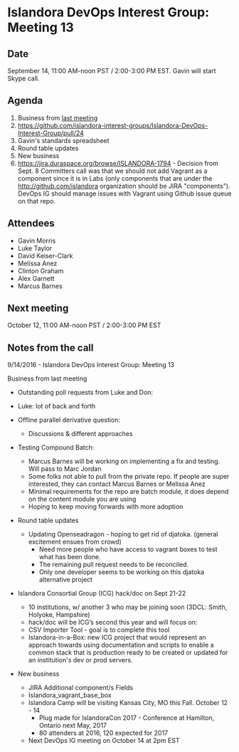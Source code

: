 # Islandora DevOps Interest Group: Meeting 13

## Date

September 14, 11:00 AM-noon PST / 2:00-3:00 PM EST. Gavin will start Skype call.

## Agenda

1. Business from [last meeting](https://github.com/islandora-interest-groups/Islandora-DevOps-Interest-Group/blob/main/meetings/12.md)
  1. https://github.com/islandora-interest-groups/Islandora-DevOps-Interest-Group/pull/24
  2. Gavin's standards spreadsheet
1. Round table updates
1. New business
  1. https://jira.duraspace.org/browse/ISLANDORA-1794 - Decision from Sept. 8 Committers call was that we should not add Vagrant as a component since it is in Labs (only components that are under the http://github.com/islandora organization should be JIRA "components"). DevOps IG should manage issues with Vagrant using Github issue queue on that repo.

## Attendees

* Gavin Morris
* Luke Taylor
* David Keiser-Clark
* Melissa Anez
* Clinton Graham
* Alex Garnett
* Marcus Barnes

## Next meeting

October 12, 11:00 AM-noon PST / 2:00-3:00 PM EST

## Notes from the call

9/14/2016 - Islandora DevOps Interest Group: Meeting 13

Business from last meeting
* Outstanding poll requests from Luke and Don:
 * Luke: lot of back and forth


* Offline parallel derivative question:
  * Discussions & different approaches



* Testing Compound Batch:
  * Marcus Barnes will be working on implementing a fix and testing. Will pass to Marc Jordan
  * Some folks not able to pull from the private repo. If people are super interested, they can contact Marcus Barnes or Melissa Anez
  * Minimal requirements for the repo are batch module, it does depend on the content module you are using
  * Hoping to keep moving forwards with more adoption


* Round table updates
  * Updating Openseadragon - hoping to get rid of djatoka. (general excitement ensues from crowd)
    * Need more people who have access to vagrant boxes to test what has been done.
    * The remaining pull request needs to be reconciled.
    * Only one developer seems to be working on this djatoka alternative project


 * Islandora Consortial Group (ICG) hack/doc on Sept 21-22
   * 10 institutions, w/ another 3 who may be joining soon (3DCL: Smith, Holyoke, Hampshire)
   * hack/doc will be ICG’s second this year and will focus on:
   * CSV Importer Tool - goal is to complete this tool
   * Islandora-in-a-Box: new ICG project that would represent an approach towards using documentation and scripts to enable a common stack that is production ready to be created or updated for an institution's dev or prod servers.

* New business
  * JIRA Additional component/s Fields
  * Islandora_vagrant_base_box
  * Islandora Camp will be visiting Kansas City, MO this Fall. October 12 - 14
    * Plug made for IslandoraCon 2017 - Conference at Hamilton, Ontario next May, 2017
    * 80 attenders at 2016, 120 expected for 2017
  * Next DevOps IG meeting on October 14 at 2pm EST

